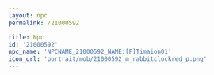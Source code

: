 ```yaml
---
layout: npc
permalink: /21000592

title: Npc
id: '21000592'
npc_name: 'NPCNAME_21000592_NAME:[F]Timaion01'
icon_url: 'portrait/mob/21000592_m_rabbitclockred_p.png'
---
```


